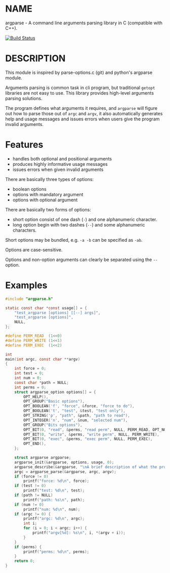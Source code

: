 NAME
====

argparse - A command line arguments parsing library in C (compatible with C++).

[![Build Status](https://travis-ci.org/Cofyc/argparse.png)](https://travis-ci.org/Cofyc/argparse)

DESCRIPTION
===========

This module is inspired by parse-options.c (git) and python's argparse
module.

Arguments parsing is common task in cli program, but traditional `getopt`
libraries are not easy to use. This library provides high-level arguments
parsing solutions.

The program defines what arguments it requires, and `argparse` will figure
out how to parse those out of `argc` and `argv`, it also automatically
generates help and usage messages and issues errors when users give the
program invalid arguments.

Features
========

 - handles both optional and positional arguments
 - produces highly informative usage messages
 - issues errors when given invalid arguments

There are basically three types of options:

 - boolean options
 - options with mandatory argument
 - options with optional argument

There are basically two forms of options:

 - short option consist of one dash (`-`) and one alphanumeric character.
 - long option begin with two dashes (`--`) and some alphanumeric characters.

Short options may be bundled, e.g. `-a -b` can be specified as `-ab`.

Options are case-sensitive.

Options and non-option arguments can clearly be separated using the `--` option.

Examples
========

```c
#include "argparse.h"

static const char *const usage[] = {
    "test_argparse [options] [[--] args]",
    "test_argparse [options]",
    NULL,
};

#define PERM_READ  (1<<0)
#define PERM_WRITE (1<<1)
#define PERM_EXEC  (1<<2)

int
main(int argc, const char **argv)
{
    int force = 0;
    int test = 0;
    int num = 0;
    const char *path = NULL;
    int perms = 0;
    struct argparse_option options[] = {
        OPT_HELP(),
        OPT_GROUP("Basic options"),
        OPT_BOOLEAN('f', "force", &force, "force to do"),
        OPT_BOOLEAN('t', "test", &test, "test only"),
        OPT_STRING('p', "path", &path, "path to read"),
        OPT_INTEGER('n', "num", &num, "selected num"),
        OPT_GROUP("Bits options"),
        OPT_BIT(0, "read", &perms, "read perm", NULL, PERM_READ, OPT_NONEG),
        OPT_BIT(0, "write", &perms, "write perm", NULL, PERM_WRITE),
        OPT_BIT(0, "exec", &perms, "exec perm", NULL, PERM_EXEC),
        OPT_END(),
    };

    struct argparse argparse;
    argparse_init(&argparse, options, usage, 0);
    argparse_describe(&argparse, "\nA brief description of what the program does and how it works.", "\nAdditional description of the program after the description of the arguments.");
    argc = argparse_parse(&argparse, argc, argv);
    if (force != 0)
        printf("force: %d\n", force);
    if (test != 0)
        printf("test: %d\n", test);
    if (path != NULL)
        printf("path: %s\n", path);
    if (num != 0)
        printf("num: %d\n", num);
    if (argc != 0) {
        printf("argc: %d\n", argc);
        int i;
        for (i = 0; i < argc; i++) {
            printf("argv[%d]: %s\n", i, *(argv + i));
        }
    }
    if (perms) {
        printf("perms: %d\n", perms);
    }
    return 0;
}
```
